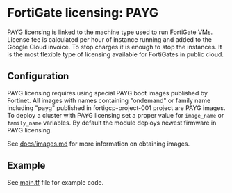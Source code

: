 # FortiGate licensing: PAYG

PAYG licensing is linked to the machine type used to run FortiGate VMs. License fee is calculated per hour of instance running and added to the Google Cloud invoice. To stop charges it is enough to stop the instances. It is the most flexible type of licensing available for FortiGates in public cloud.

## Configuration

PAYG licensing requires using special PAYG boot images published by Fortinet. All images with names containing "ondemand" or family name including "payg" published in fortigcp-project-001 project are PAYG images. To deploy a cluster with PAYG licensing set a proper value for `image_name` or `family_name` variables. By default the module deploys newest firmware in PAYG licensing.

See [docs/images.md](../../docs/images.md) for more information on obtaining images.

## Example

See [main.tf](main.tf) file for example code.
